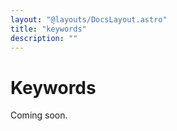 ```yaml
---
layout: "@layouts/DocsLayout.astro"
title: "keywords"
description: ""
---
```


# Keywords

Coming soon.
